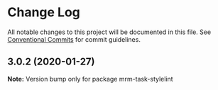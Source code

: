 # Change Log

All notable changes to this project will be documented in this file.
See [Conventional Commits](https://conventionalcommits.org) for commit guidelines.

## 3.0.2 (2020-01-27)

**Note:** Version bump only for package mrm-task-stylelint
